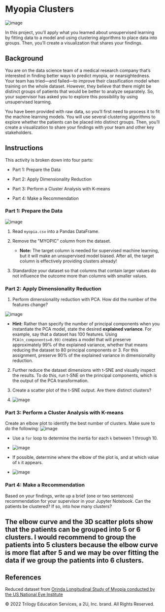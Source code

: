 # Myopia Clusters

![image](https://user-images.githubusercontent.com/106934375/200454326-1bb7f9f7-2b6f-4f80-8064-76300eafac01.png)


In this project, you’ll apply what you learned about unsupervised learning by fitting data to a model and using clustering algorithms to place data into groups. Then, you’ll create a visualization that shares your findings. 


## Background

You are on the data science team of a medical research company that’s interested in finding better ways to predict myopia, or nearsightedness. Your team has tried—and failed—to improve their classification model when training on the whole dataset. However, they believe that there might be distinct groups of patients that would be better to analyze separately. So, your supervisor has asked you to explore this possibility by using unsupervised learning.

You have been provided with raw data, so you’ll first need to process it to fit the machine learning models. You will use several clustering algorithms to explore whether the patients can be placed into distinct groups. Then, you’ll create a visualization to share your findings with your team and other key stakeholders.

## Instructions

This activity is broken down into four parts: 

* Part 1: Prepare the Data

* Part 2: Apply Dimensionality Reduction 

* Part 3: Perform a Cluster Analysis with K-means

* Part 4: Make a Recommendation 

### Part 1: Prepare the Data
![image](https://user-images.githubusercontent.com/106934375/200479273-e9fc4fbb-e7ba-4195-977c-6ebf1bed36f5.png)


1. Read `myopia.csv` into a Pandas DataFrame.

2. Remove the "MYOPIC" column from the dataset.

    * **Note:** The target column is needed for supervised machine learning, but it will make an unsupervised model biased. After all, the target column is effectively providing clusters already! 

3. Standardize your dataset so that columns that contain larger values do not influence the outcome more than columns with smaller values.

### Part 2: Apply Dimensionality Reduction

1. Perform dimensionality reduction with PCA. How did the number of the features change?

![image](https://user-images.githubusercontent.com/106934375/200479836-cbd11e9b-5906-4cb7-a1db-7908c2fe7099.png)



  * **Hint:** Rather than specify the number of principal components when you instantiate the PCA model, state the desired **explained variance**. For example, say that a dataset has 100 features. Using `PCA(n_components=0.99)` creates a model that will preserve approximately 99% of the explained variance, whether that means reducing the dataset to 80 principal components or 3. For this assignment, preserve 90% of the explained variance in dimensionality reduction.

2. Further reduce the dataset dimensions with t-SNE and visually inspect the results. To do this, run t-SNE on the principal components, which is the output of the PCA transformation. 

3. Create a scatter plot of the t-SNE output. Are there distinct clusters?
4. ![image](https://user-images.githubusercontent.com/106934375/200479662-1912539e-ae95-4e90-ac63-4d7c54b36377.png)


### Part 3: Perform a Cluster Analysis with K-means

Create an elbow plot to identify the best number of clusters. Make sure to do the following:
![image](https://user-images.githubusercontent.com/106934375/200480184-d21ceaa0-fa61-4fc2-a896-c5e09ff588a2.png)


* Use a `for` loop to determine the inertia for each `k` between 1 through 10. 
* ![image](https://user-images.githubusercontent.com/106934375/200480020-561d0352-48b4-4413-bbbd-63c8ff151385.png)


* If possible, determine where the elbow of the plot is, and at which value of `k` it appears.

* ![image](https://user-images.githubusercontent.com/106934375/200480364-7be6c4a2-c910-4c21-904d-46e18ef064c6.png)

### Part 4: Make a Recommendation

Based on your findings, write up a brief (one or two sentences) recommendation for your supervisor in your Jupyter Notebook. Can the patients be clustered? If so, into how many clusters? 

## The elbow curve and the 3D scatter plots show that the patients can be grouped into 5 or 6 clusters. I would recommend to group the patients into 5 clusters because the elbow curve is more flat after 5 and we may be over fitting the data if we group the patients into 6 clusters.

## References

Reduced dataset from [Orinda Longitudinal Study of Myopia conducted by the US National Eye Institute](https://clinicaltrials.gov/ct2/show/NCT00000169)


© 2022 Trilogy Education Services, a 2U, Inc. brand. All Rights Reserved.



